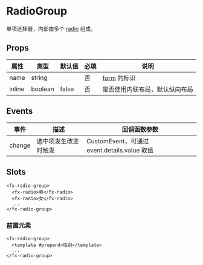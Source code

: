 # RadioGroup

单项选择器，内部由多个 [radio](./README.Radio.md) 组成。

## Props

| 属性   | 类型    | 默认值 | 必填 | 说明                            |
| ------ | ------- | ------ | ---- | ------------------------------- |
| name   | string  |        | 否   | [form](./README.Form.md) 的标识 |
| inline | boolean | false  | 否   | 是否使用内联布局，默认纵向布局  |

## Events

| 事件   | 描述                 | 回调函数参数                                 |
| ------ | -------------------- | -------------------------------------------- |
| change | 选中项发生改变时触发 | CustomEvent，可通过 event.details.value 取值 |

## Slots

```
<fx-radio-group>
  <fx-radio>男</fx-radio>
  <fx-radio>女</fx-radio>
  ...
</fx-radio-group>
```

### 前置元素

```
<fx-radio-group>
  <template #prepend>性别</template>
  ...
</fx-radio-group>
```
